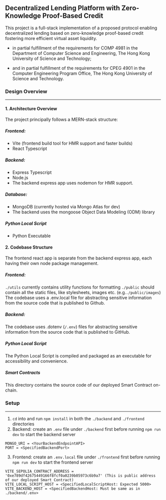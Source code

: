 ## Decentralized Lending Platform with Zero-Knowledge Proof-Based Credit

This project is a full-stack implementation of a proposed protocol enabling decentralized lending based on zero-knowledge proof-based credit fostering more efficient virtual asset liquidity.

- in partial fulfillment of the requirements for COMP 4981 in the Department of Computer Science and Engineering, The Hong Kong University of Science and Technology;

- and in partial fulfillment of the requirements for CPEG 4901 in the Computer Engineering Program Office, The Hong Kong University of Science and Technology.


### Design Overview
---
#### 1. Architecture Overview
The project principally follows a MERN-stack structure:
##### Frontend:
- Vite (frontend build tool for HMR support and faster builds)
- React Typescript
##### Backend:
- Express Typescript
- Node.js
- The backend express app uses nodemon for HMR support.
##### Database:
- MongoDB (currently hosted via Mongo Atlas for dev)
- The backend uses the mongoose Object Data Modeling (ODM) library
##### Python Local Script
- Python Executable


#### 2. Codebase Structure
The frontend react app is separate from the backend express app, each having their own node package management.

##### Frontend:
`./utils` currently contains utility functions for formatting
`./public` should contain all the static files, like stylesheets, images etc. (e.g.`./public/images`)
The codebase uses a .env.local file for abstracting sensitive information from the source code that is published to Github.
##### Backend:
The codebase uses .dotenv (`/.env`) files for abstracting sensitive information from the source code that is published to GitHub.
##### Python Local Script
The Python Local Script is compiled and packaged as an executable for accessibility and convenience.
##### Smart Contracts
This directory contains the source code of our deployed Smart Contract on-chain.

### Setup
---
1. `cd` into and run `npm install` in both the `./backend` and `./frontend` directories
2. Backend: create an `.env` file under `./backend` first before running `npm run dev` to start the backend server
```
MONGO_URI = <YourBackendEndpointAPI>
PORT = <SpecifiedBackendPort>
```
3. Frontend: create an `.env.local` file under `./frontend` first before running `npm run dev` to start the frontend server
```
VITE_SEPOLIA_CONTRACT_ADDRESS = '0xe789df42675449166f8fcf0a0239b05973c6b9a7' (This is public address of our deployed Smart Contract)
VITE_LOCAL_SCRIPT_HOST = <SpecifiedLocalScriptHost: Expected 5000>
VITE_BACKEND_HOST = <SpecifiedBackendHost: Must be same as in ./backend/.env>
```
